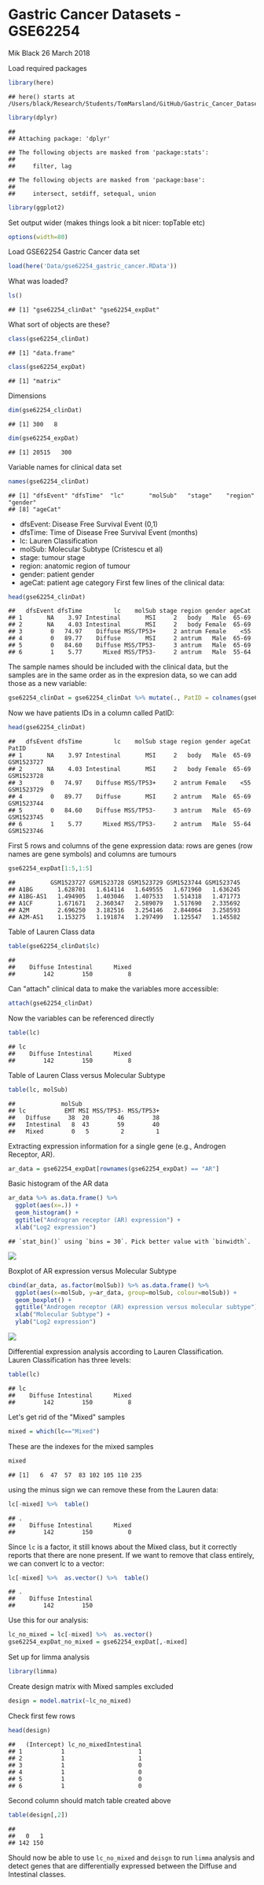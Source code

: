 Gastric Cancer Datasets - GSE62254
================
Mik Black
26 March 2018

Load required packages

``` r
library(here)
```

    ## here() starts at /Users/black/Research/Students/TomMarsland/GitHub/Gastric_Cancer_Datasets

``` r
library(dplyr)
```

    ## 
    ## Attaching package: 'dplyr'

    ## The following objects are masked from 'package:stats':
    ## 
    ##     filter, lag

    ## The following objects are masked from 'package:base':
    ## 
    ##     intersect, setdiff, setequal, union

``` r
library(ggplot2)
```

Set output wider (makes things look a bit nicer: topTable etc)

``` r
options(width=80)
```

Load GSE62254 Gastric Cancer data set

``` r
load(here('Data/gse62254_gastric_cancer.RData'))
```

What was loaded?

``` r
ls()
```

    ## [1] "gse62254_clinDat" "gse62254_expDat"

What sort of objects are these?

``` r
class(gse62254_clinDat)
```

    ## [1] "data.frame"

``` r
class(gse62254_expDat)
```

    ## [1] "matrix"

Dimensions

``` r
dim(gse62254_clinDat)
```

    ## [1] 300   8

``` r
dim(gse62254_expDat)
```

    ## [1] 20515   300

Variable names for clinical data set

``` r
names(gse62254_clinDat)
```

    ## [1] "dfsEvent" "dfsTime"  "lc"       "molSub"   "stage"    "region"   "gender"  
    ## [8] "ageCat"

-   dfsEvent: Disease Free Survival Event (0,1)
-   dfsTime: Time of Disease Free Survival Event (months)
-   lc: Lauren Classification
-   molSub: Molecular Subtype (Cristescu et al)
-   stage: tumour stage
-   region: anatomic region of tumour
-   gender: patient gender
-   ageCat: patient age category First few lines of the clinical data:

``` r
head(gse62254_clinDat)
```

    ##   dfsEvent dfsTime         lc    molSub stage region gender ageCat
    ## 1       NA    3.97 Intestinal       MSI     2   body   Male  65-69
    ## 2       NA    4.03 Intestinal       MSI     2   body Female  65-69
    ## 3        0   74.97    Diffuse MSS/TP53+     2 antrum Female    <55
    ## 4        0   89.77    Diffuse       MSI     2 antrum   Male  65-69
    ## 5        0   84.60    Diffuse MSS/TP53-     3 antrum   Male  65-69
    ## 6        1    5.77      Mixed MSS/TP53-     2 antrum   Male  55-64

The sample names should be included with the clinical data, but the samples are in the same order as in the expresion data, so we can add those as a new variable:

``` r
gse62254_clinDat = gse62254_clinDat %>% mutate(., PatID = colnames(gse62254_expDat))
```

Now we have patients IDs in a column called PatID:

``` r
head(gse62254_clinDat)
```

    ##   dfsEvent dfsTime         lc    molSub stage region gender ageCat      PatID
    ## 1       NA    3.97 Intestinal       MSI     2   body   Male  65-69 GSM1523727
    ## 2       NA    4.03 Intestinal       MSI     2   body Female  65-69 GSM1523728
    ## 3        0   74.97    Diffuse MSS/TP53+     2 antrum Female    <55 GSM1523729
    ## 4        0   89.77    Diffuse       MSI     2 antrum   Male  65-69 GSM1523744
    ## 5        0   84.60    Diffuse MSS/TP53-     3 antrum   Male  65-69 GSM1523745
    ## 6        1    5.77      Mixed MSS/TP53-     2 antrum   Male  55-64 GSM1523746

First 5 rows and columns of the gene expression data: rows are genes (row names are gene symbols) and columns are tumours

``` r
gse62254_expDat[1:5,1:5]
```

    ##          GSM1523727 GSM1523728 GSM1523729 GSM1523744 GSM1523745
    ## A1BG       1.628701   1.614114   1.649555   1.671960   1.636245
    ## A1BG-AS1   1.494905   1.403046   1.407533   1.514318   1.471773
    ## A1CF       1.671671   2.360347   2.589079   1.517690   2.335692
    ## A2M        2.696250   3.182516   3.254146   2.844064   3.258593
    ## A2M-AS1    1.153275   1.191874   1.297499   1.125547   1.145582

Table of Lauren Class data

``` r
table(gse62254_clinDat$lc)
```

    ## 
    ##    Diffuse Intestinal      Mixed 
    ##        142        150          8

Can "attach" clinical data to make the variables more accessible:

``` r
attach(gse62254_clinDat)
```

Now the variables can be referenced directly

``` r
table(lc)
```

    ## lc
    ##    Diffuse Intestinal      Mixed 
    ##        142        150          8

Table of Lauren Class versus Molecular Subtype

``` r
table(lc, molSub)
```

    ##             molSub
    ## lc           EMT MSI MSS/TP53- MSS/TP53+
    ##   Diffuse     38  20        46        38
    ##   Intestinal   8  43        59        40
    ##   Mixed        0   5         2         1

Extracting expression information for a single gene (e.g., Androgen Receptor, AR).

``` r
ar_data = gse62254_expDat[rownames(gse62254_expDat) == "AR"]
```

Basic histogram of the AR data

``` r
ar_data %>% as.data.frame() %>%  
  ggplot(aes(x=.)) + 
  geom_histogram() + 
  ggtitle("Androgran receptor (AR) expression") +
  xlab("Log2 expression")
```

    ## `stat_bin()` using `bins = 30`. Pick better value with `binwidth`.

![](gse62254_explore_data_files/figure-markdown_github/unnamed-chunk-17-1.png)

Boxplot of AR expression versus Molecular Subtype

``` r
cbind(ar_data, as.factor(molSub)) %>% as.data.frame() %>%  
  ggplot(aes(x=molSub, y=ar_data, group=molSub, colour=molSub)) + 
  geom_boxplot() + 
  ggtitle("Androgen receptor (AR) expression versus molecular subtype") +
  xlab("Molecular Subtype") +
  ylab("Log2 expression")
```

![](gse62254_explore_data_files/figure-markdown_github/unnamed-chunk-18-1.png)

Differential expression analysis according to Lauren Classification. <BR> Lauren Classification has three levels:

``` r
table(lc)
```

    ## lc
    ##    Diffuse Intestinal      Mixed 
    ##        142        150          8

Let's get rid of the "Mixed" samples

``` r
mixed = which(lc=="Mixed")
```

These are the indexes for the mixed samples

``` r
mixed
```

    ## [1]   6  47  57  83 102 105 110 235

using the minus sign we can remove these from the Lauren data:

``` r
lc[-mixed] %>%  table()
```

    ## .
    ##    Diffuse Intestinal      Mixed 
    ##        142        150          0

Since `lc` is a factor, it still knows about the Mixed class, but it correctly reports that there are none present. If we want to remove that class entirely, we can convert lc to a vector:

``` r
lc[-mixed] %>%  as.vector() %>%  table()
```

    ## .
    ##    Diffuse Intestinal 
    ##        142        150

Use this for our analysis:

``` r
lc_no_mixed = lc[-mixed] %>%  as.vector()
gse62254_expDat_no_mixed = gse62254_expDat[,-mixed]
```

Set up for limma analysis

``` r
library(limma)
```

Create design matrix with Mixed samples excluded

``` r
design = model.matrix(~lc_no_mixed)
```

Check first few rows

``` r
head(design)
```

    ##   (Intercept) lc_no_mixedIntestinal
    ## 1           1                     1
    ## 2           1                     1
    ## 3           1                     0
    ## 4           1                     0
    ## 5           1                     0
    ## 6           1                     0

Second column should match table created above

``` r
table(design[,2])
```

    ## 
    ##   0   1 
    ## 142 150

Should now be able to use `lc_no_mixed` and `deisgn` to run `limma` analysis and detect genes that are differentially expressed between the Diffuse and Intestinal classes.
